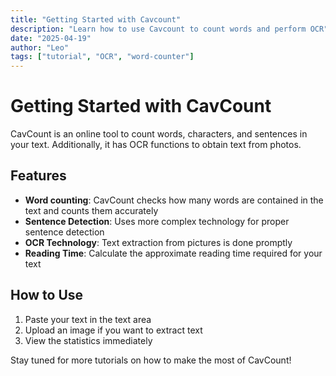 ```yaml
---
title: "Getting Started with Cavcount"
description: "Learn how to use Cavcount to count words and perform OCR"
date: "2025-04-19"
author: "Leo"
tags: ["tutorial", "OCR", "word-counter"]
---
```


# Getting Started with CavCount

CavCount is an online tool to count words, characters, and sentences in your text. Additionally, it has OCR functions to obtain text from photos.

## Features

- **Word counting**: CavCount checks how many words are contained in the text and counts them accurately
- **Sentence Detection**: Uses more complex technology for proper sentence detection
- **OCR Technology**: Text extraction from pictures is done promptly
- **Reading Time**: Calculate the approximate reading time required for your text

## How to Use

1. Paste your text in the text area
2. Upload an image if you want to extract text
3. View the statistics immediately

Stay tuned for more tutorials on how to make the most of CavCount!
